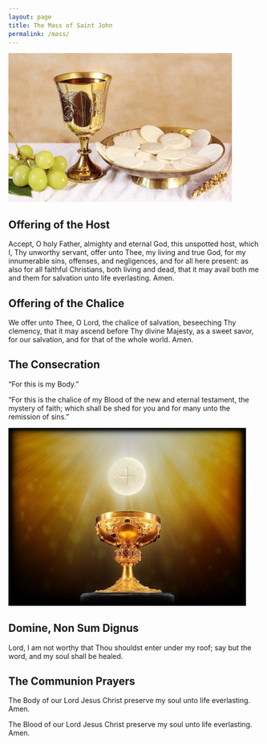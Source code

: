 ```yaml
---
layout: page
title: The Mass of Saint John
permalink: /mass/
---
```


![alt text](assets/images/gifts.jpg)   

## Offering of the Host ##
Accept, O holy Father, almighty and eternal God, this unspotted host, which I, Thy unworthy servant, offer unto Thee, my living and true God, for my innumerable sins, offenses, and negligences, and for all here present: as also for all faithful Christians, both living and dead, that it may avail both me and them for salvation unto life everlasting. Amen.

## Offering of the Chalice ##
We offer unto Thee, O Lord, the chalice of salvation, beseeching Thy clemency, that it may ascend before Thy divine Majesty, as a sweet savor, for our salvation, and for that of the whole world. Amen.


## The Consecration ##
“For this is my Body.”  

“For this is the chalice of my Blood of the new and eternal testament, the mystery of faith; which shall be shed for you and for many unto the remission of sins.”  

![alt text](assets/images/BodyBlood.jpg)  

## Domine, Non Sum Dignus ##
Lord, I am not worthy that Thou shouldst enter under my roof; say but the word, and my soul shall be healed.  

## The Communion Prayers ##
The Body of our Lord Jesus Christ preserve my soul unto life everlasting. Amen.  

The Blood of our Lord Jesus Christ preserve my soul unto life everlasting. Amen.  

